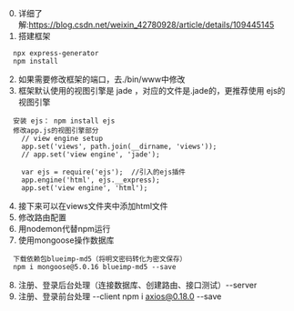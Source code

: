 0. 详细了解:https://blog.csdn.net/weixin_42780928/article/details/109445145
1. 搭建框架
```
  npx express-generator
  npm install
```
2. 如果需要修改框架的端口，去./bin/www中修改
3. 框架默认使用的视图引擎是 jade ，对应的文件是.jade的，更推荐使用 ejs的视图引擎
```
  安装 ejs： npm install ejs
  修改app.js的视图引擎部分
    // view engine setup
    app.set('views', path.join(__dirname, 'views'));
    // app.set('view engine', 'jade');
    
    var ejs = require('ejs');  //引入的ejs插件
    app.engine('html', ejs.__express);
    app.set('view engine', 'html');
```
4. 接下来可以在views文件夹中添加html文件
5. 修改路由配置
6. 用nodemon代替npm运行
7. 使用mongoose操作数据库
```
  下载依赖包blueimp-md5（将明文密码转化为密文保存）
  npm i mongoose@5.0.16 blueimp-md5 --save
```
8. 注册、登录后台处理（连接数据库、创建路由、接口测试）--server
9. 注册、登录前台处理 --client
  npm i axios@0.18.0 --save
